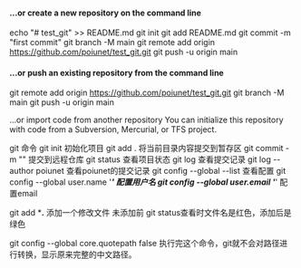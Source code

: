 #### …or create a new repository on the command line
echo "# test_git" >> README.md
git init
git add README.md
git commit -m "first commit"
git branch -M main
git remote add origin https://github.com/poiunet/test_git.git
git push -u origin main


#### …or push an existing repository from the command line
git remote add origin https://github.com/poiunet/test_git.git
git branch -M main
git push -u origin main

…or import code from another repository
You can initialize this repository with code from a Subversion, Mercurial, or TFS project.

git 命令
git init                        初始化项目
git add .                       将当前目录内容提交到暂存区
git commit -m ""                提交到远程仓库
git status                      查看项目状态
git log                         查看提交记录 
git log --author poiunet        查看poiunet的提交记录
git config --global --list       查看配置
git config --global user.name '***'  配置用户名
git config --global user.email '***' 配置email

git add ***.** 添加一个修改文件 未添加前 git status查看时文件名是红色，添加后是绿色 

 git config --global core.quotepath  false  执行完这个命令，git就不会对路径进行转换，显示原来完整的中文路径。